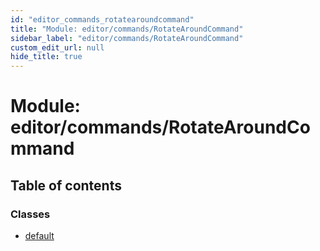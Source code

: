 ```yaml
---
id: "editor_commands_rotatearoundcommand"
title: "Module: editor/commands/RotateAroundCommand"
sidebar_label: "editor/commands/RotateAroundCommand"
custom_edit_url: null
hide_title: true
---
```


# Module: editor/commands/RotateAroundCommand

## Table of contents

### Classes

- [default](../classes/editor_commands_rotatearoundcommand.default.md)

